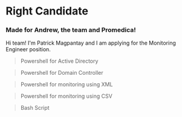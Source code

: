 # Right Candidate
### Made for Andrew, the team and Promedica!

Hi team! I'm Patrick Magpantay and I am applying for the Monitoring Engineer position.

>Powershell for Active Directory

>Powershell for Domain Controller

>Powershell for monitoring using XML

>Powershell for monitoring using CSV

>Bash Script
